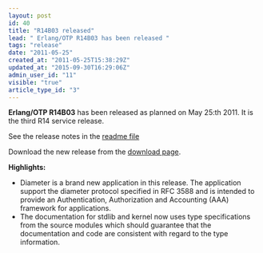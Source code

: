 ```yaml
---
layout: post
id: 40
title: "R14B03 released"
lead: " Erlang/OTP R14B03 has been released "
tags: "release"
date: "2011-05-25"
created_at: "2011-05-25T15:38:29Z"
updated_at: "2015-09-30T16:29:06Z"
admin_user_id: "11"
visible: "true"
article_type_id: "3"
---
```


**Erlang/OTP R14B03** has been released as planned on May 25:th 2011. It is the third R14 service release.

 See the release notes in the [readme file](https://erlang.org/download/otp_src_R14B03.readme)

 Download the new release from the [download page](https://erlang.org/download.html).

**Highlights:**
* Diameter is a brand new application in this release. The application support the diameter protocol specified in RFC 3588 and is intended to provide an Authentication, Authorization and Accounting (AAA) framework for applications. 
* The documentation for stdlib and kernel now uses type specifications from the source modules which should guarantee that the documentation and code are consistent with regard to the type information.
